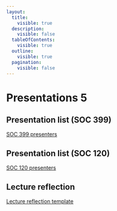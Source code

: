 ```yaml
---
layout:
  title:
    visible: true
  description:
    visible: false
  tableOfContents:
    visible: true
  outline:
    visible: true
  pagination:
    visible: false
---
```


# Presentations 5

## Presentation list (SOC 399)

[SOC 399 presenters](https://docs.google.com/spreadsheets/d/1z2_NqKrBHpLwxlXpmbZQNvhyWTiNBCbO/edit?usp=sharing\&ouid=100179871492576617561\&rtpof=true\&sd=true)

## Presentation list (SOC 120)

[SOC 120 presenters](https://docs.google.com/spreadsheets/d/1z-4I72WV1AGhBTjGEW8sUK0D04VR9_ck/edit?usp=sharing\&ouid=100179871492576617561\&rtpof=true\&sd=true)

## Lecture reflection

[Lecture reflection template](https://docs.google.com/document/d/1VRN85pTlTBh-4x_UN0WLjXvdqvxXg5sC/edit?usp=sharing\&ouid=100179871492576617561\&rtpof=true\&sd=true)
